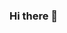 ### Hi there 👋

<!--
**Sanat630/Sanat630** is a ✨ _special_ ✨ repository because its `README.md` (this file) appears on your GitHub profile.

Here are some ideas to get you started:
